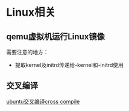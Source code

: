 # Linux相关

## qemu虚拟机运行Linux镜像
需要注意的地方：
* 提取kernel及initrd传递给-kernel和-initrd使用

## 交叉编译

[ubuntu交叉编译cross compile](https://github.com/uranusyu417/usefultips/blob/master/Ubuntu%E4%BA%A4%E5%8F%89%E7%BC%96%E8%AF%91%E7%8E%AF%E5%A2%83.md)
